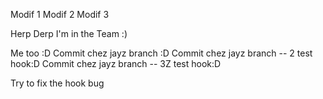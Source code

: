 Modif 1
Modif 2
Modif 3

Herp Derp I'm in the Team :)

Me too :D
Commit chez jayz branch :D
Commit chez jayz branch -- 2 test hook:D
Commit chez jayz branch -- 3Z test hook:D

Try to fix the hook bug